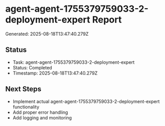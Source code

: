 # agent-agent-1755379759033-2-deployment-expert Report

Generated: 2025-08-18T13:47:40.279Z

## Status
- Task: agent-agent-1755379759033-2-deployment-expert
- Status: Completed
- Timestamp: 2025-08-18T13:47:40.279Z

## Next Steps
- Implement actual agent-agent-1755379759033-2-deployment-expert functionality
- Add proper error handling
- Add logging and monitoring
